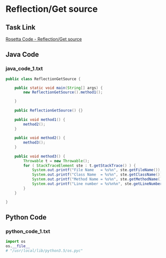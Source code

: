 # Reflection/Get source

## Task Link
[Rosetta Code - Reflection/Get source](https://rosettacode.org/wiki/Reflection/Get_source)

## Java Code
### java_code_1.txt
```java
public class ReflectionGetSource {

    public static void main(String[] args) {
        new ReflectionGetSource().method1();

    }
    
    public ReflectionGetSource() {}
    
    public void method1() {
        method2();
    }
    
    public void method2() {
        method3();
    }
    
    public void method3() {
        Throwable t = new Throwable();
        for ( StackTraceElement ste : t.getStackTrace() ) {
            System.out.printf("File Name   = %s%n", ste.getFileName());
            System.out.printf("Class Name  = %s%n", ste.getClassName());
            System.out.printf("Method Name = %s%n", ste.getMethodName());
            System.out.printf("Line number = %s%n%n", ste.getLineNumber());
        }
    }

}

```

## Python Code
### python_code_1.txt
```python
import os
os.__file__
# "/usr/local/lib/python3.5/os.pyc"

```

